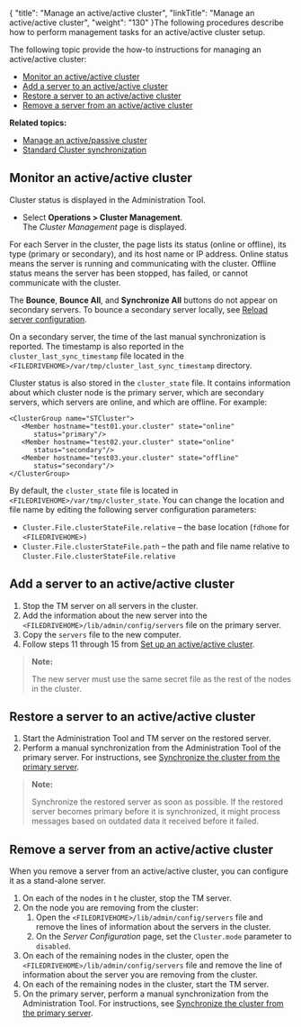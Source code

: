 {
    "title": "Manage an active/active cluster",
    "linkTitle": "Manage an active/active cluster",
    "weight": "130"
}The following procedures describe how to perform management tasks for an active/active cluster setup.

The following topic provide the how-to instructions for managing an active/active cluster:

-   <a href="#Monitor" class="MCXref xref">Monitor an active/active cluster</a>
-   <a href="#Add" class="MCXref xref">Add a server to an active/active cluster</a>
-   <a href="#Restore" class="MCXref xref">Restore a server to an active/active cluster</a>
-   <a href="#Remove" class="MCXref xref">Remove a server from an active/active cluster</a>

**Related topics:**

-   <a href="../t_st_manage_active-passive_cluster" class="MCXref xref">Manage an active/passive cluster</a>
-   <a href="../c_st_standard_cluster_synchronization" class="MCXref xref">Standard Cluster synchronization</a>

<span id="Monitor"></span>

## Monitor an active/active cluster

Cluster status is displayed in the Administration Tool.

-   Select **Operations > Cluster Management**.  
    The *Cluster Management* page is displayed.

For each Server in the cluster, the page lists its status (online or offline), its type (primary or secondary), and its host name or IP address. Online status means the server is running and communicating with the cluster. Offline status means the server has been stopped, has failed, or cannot communicate with the cluster.

The **Bounce**, **Bounce All**, and **Synchronize All** buttons do not appear on secondary servers. To bounce a secondary server locally, see <a href="##Reload" class="MCXref xref">Reload server configuration</a>.

On a secondary server, the time of the last manual synchronization is reported. The timestamp is also reported in the `cluster_last_sync_timestamp` file located in the `<FILEDRIVEHOME>/var/tmp/cluster_last_sync_timestamp` directory.

Cluster status is also stored in the `cluster_state` file. It contains information about which cluster node is the primary server, which are secondary servers, which servers are online, and which are offline. For example:


    <ClusterGroup name="STCluster">
       <Member hostname="test01.your.cluster" state="online" 
          status="primary"/>
       <Member hostname="test02.your.cluster" state="online" 
          status="secondary"/>
       <Member hostname="test03.your.cluster" state="offline" 
          status="secondary"/>
    </ClusterGroup>

By default, the `cluster_state` file is located in `<FILEDRIVEHOME>/var/tmp/cluster_state`. You can change the location and file name by editing the following server configuration parameters:

-   `Cluster.File.clusterStateFile.relative` – the base location (`fdhome` for `<FILEDRIVEHOME>)`
-   `Cluster.File.clusterStateFile.path` – the path and file name relative to `Cluster.File.clusterStateFile.relative`

<span id="Add"></span>

## Add a server to an active/active cluster

1.  Stop the TM server on all servers in the cluster.
2.  Add the information about the new server into the `<FILEDRIVEHOME>/lib/admin/config/servers` file on the primary server.
3.  Copy the `servers` file to the new computer.
4.  Follow steps 11 through 15 from <a href="../../c_st_standardclusterconfiguration/t_st_setup_active-active_cluster#Standard_Clustering_3967700027_1029540" class="MCXref xref">Set up an active/active cluster</a>.

> **Note:**
>
> The new server must use the same secret file as the rest of the nodes in the cluster.

<span id="Restore"></span>

## Restore a server to an active/active cluster

1.  Start the Administration Tool and TM server on the restored server.
2.  Perform a manual synchronization from the Administration Tool of the primary server. For instructions, see <a href="../c_st_standard_cluster_synchronization#Synchron" class="MCXref xref">Synchronize the cluster from the primary server</a>.

> **Note:**
>
> Synchronize the restored server as soon as possible. If the restored server becomes primary before it is synchronized, it might process messages based on outdated data it received before it failed.

<span id="Remove"></span>

## Remove a server from an active/active cluster

When you remove a server from an active/active cluster, you can configure it as a stand-alone server.

1.  On each of the nodes in t he cluster, stop the TM server.
2.  On the node you are removing from the cluster:
    1.  Open the `<FILEDRIVEHOME>/lib/admin/config/servers` file and remove the lines of information about the servers in the cluster.
    2.  On the *Server Configuration* page, set the `Cluster.mode` parameter to `disabled`.
3.  On each of the remaining nodes in the cluster, open the `<FILEDRIVEHOME>/lib/admin/config/servers` file and remove the line of information about the server you are removing from the cluster.
4.  On each of the remaining nodes in the cluster, start the TM server.
5.  On the primary server, perform a manual synchronization from the Administration Tool. For instructions, see <a href="../c_st_standard_cluster_synchronization#Synchron" class="MCXref xref">Synchronize the cluster from the primary server</a>.
